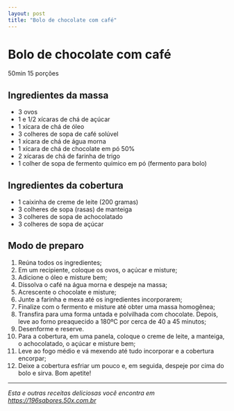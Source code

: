 ```yaml
---
layout: post
title: "Bolo de chocolate com café"
---
```


# Bolo de chocolate com café

50min 
15 porções

## Ingredientes da massa

-   3 ovos
-   1 e 1/2 xícaras de chá de açúcar
-   1 xícara de chá de óleo
-   3 colheres de sopa de café solúvel
-   1 xícara de chá de água morna
-   1 xícara de chá de chocolate em pó 50%
-   2 xícaras de chá de farinha de trigo
-   1 colher de sopa de fermento químico em pó (fermento para bolo)

## Ingredientes da cobertura

-   1 caixinha de creme de leite (200 gramas)
-   3 colheres de sopa (rasas) de manteiga
-   3 colheres de sopa de achocolatado
-   3 colheres de sopa de açúcar

## Modo de preparo

1.  Reúna todos os ingredientes;
2.  Em um recipiente, coloque os ovos, o açúcar e misture;
3.  Adicione o óleo e misture bem;
4.  Dissolva o café na água morna e despeje na massa;
5.  Acrescente o chocolate e misture;
6.  Junte a farinha e mexa até os ingredientes incorporarem;
7.  Finalize com o fermento e misture até obter uma massa homogênea;
8.  Transfira para uma forma untada e polvilhada com chocolate. Depois, leve ao forno preaquecido a 180ºC por cerca de 40 a 45 minutos;
9.  Desenforme e reserve.
10.  Para a cobertura, em uma panela, coloque o creme de leite, a manteiga, o achocolatado, o açúcar e misture bem;
11.  Leve ao fogo médio e vá mexendo até tudo incorporar e a cobertura encorpar;
12.  Deixe a cobertura esfriar um pouco e, em seguida, despeje por cima do bolo e sirva. Bom apetite!

----------

_Esta e outras receitas deliciosas você encontra em https://196sabores.50x.com.br_
